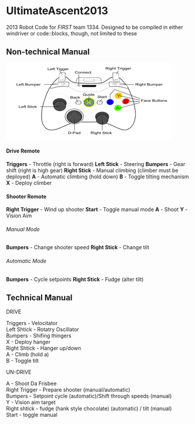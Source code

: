 UltimateAscent2013
==================

2013 Robot Code for _FIRST_ team 1334.  Designed to be compiled in either windriver or code::blocks, though, not limited to these

Non-technical Manual
--------------------

![xbox controller][xbox]

#### Drive Remote #####

**Triggers** - Throttle (right is forward)
**Left Stick** - Steering
**Bumpers** - Gear shift (right is high gear)
**Right Stick** - Manual climbing (climber must be deployed)
**A** - Automatic climbing (hold down)
**B** - Toggle tilting mechanism
**X** - Deploy climber

#### Shooter Remote #####

**Right Trigger** - Wind up shooter
**Start** - Toggle manual mode
**A** - Shoot
**Y** - Vision Aim

###### Manual Mode ######

**Bumpers** - Change shooter speed
**Right Stick** - Change tilt

###### Automatic Mode ######

**Bumpers** - Cycle setpoints
**Right Stick** - Fudge (alter tilt)


Technical Manual
----------------

DRIVE

Triggers - Velocitator  
Left Shtick - Rotatry Oscillator  
Bumpers - Shifing thingers  
X - Deploy hanger  
Right Shtick - Hanger up/down  
A - Climb (hold a)  
B - Toggle tilt  

UN-DRIVE

A - Shoot Da Frisbee  
Right Trigger - Prepare shooter (manual/automatic)  
Bumpers - Setpoint cycle (automatic)/Shift through speeds (manual)  
Y - Vision aim target  
Right shtick - fudge (hank style chocolate) (automatic) / tilt (manual)  
Start - toggle manual  


[xbox]: xbox-controller.png  "XBOX Controller"